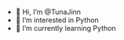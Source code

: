 - 👋 Hi, I’m @TunaJinn
- 👀 I’m interested in Python
- 🌱 I’m currently learning Python

<!---
TunaJinn/TunaJinn is a ✨ special ✨ repository because its `README.md` (this file) appears on your GitHub profile.
You can click the Preview link to take a look at your changes.
--->
